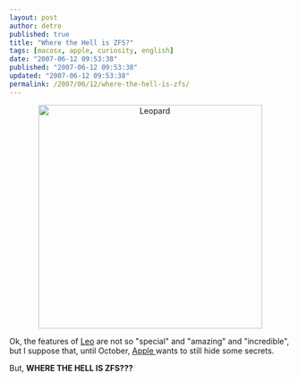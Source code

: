 ```yaml
---
layout: post
author: detro
published: true
title: "Where the Hell is ZFS?"
tags: [macosx, apple, curiosity, english]
date: "2007-06-12 09:53:38"
published: "2007-06-12 09:53:38"
updated: "2007-06-12 09:53:38"
permalink: /2007/06/12/where-the-hell-is-zfs/
---
```


<div align="center"><img src="http://images.apple.com/home/2007/images/macosxleopard20070611.jpg" alt="Leopard" width="400" /></div>

Ok, the features of <a href="http://www.apple.com/macosx/leopard/">Leo</a> are not so "special" and "amazing" and "incredible", but I suppose that, until October, <a href="http://www.apple.com/">Apple </a>wants to still hide some secrets.

But, <strong>WHERE THE HELL IS ZFS???</strong>
